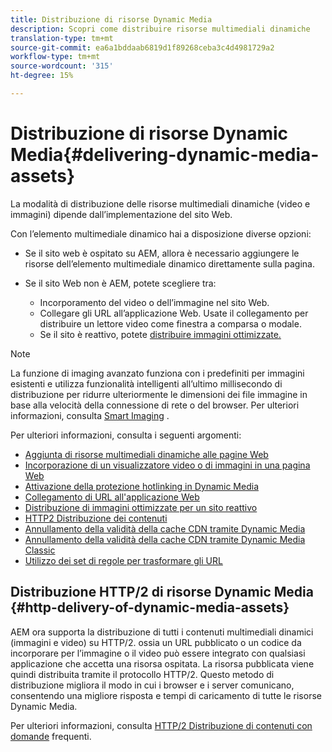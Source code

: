 ```yaml
---
title: Distribuzione di risorse Dynamic Media
description: Scopri come distribuire risorse multimediali dinamiche
translation-type: tm+mt
source-git-commit: ea6a1bddaab6819d1f89268ceba3c4d4981729a2
workflow-type: tm+mt
source-wordcount: '315'
ht-degree: 15%

---
```



# Distribuzione di risorse Dynamic Media{#delivering-dynamic-media-assets}

La modalità di distribuzione delle risorse multimediali dinamiche (video e immagini) dipende dall’implementazione del sito Web.

Con l’elemento multimediale dinamico hai a disposizione diverse opzioni:

* Se il sito web è ospitato su AEM, allora è necessario aggiungere le risorse dell’elemento multimediale dinamico direttamente sulla pagina.
* Se il sito Web non è AEM, potete scegliere tra:

   * Incorporamento del video o dell’immagine nel sito Web.
   * Collegare gli URL all’applicazione Web. Usate il collegamento per distribuire un lettore video come finestra a comparsa o modale.
   * Se il sito è reattivo, potete [distribuire immagini ottimizzate.](/help/assets/dynamic-media/responsive-site.md)

>[!NOTE]
>
>La funzione di imaging avanzato funziona con i predefiniti per immagini esistenti e utilizza funzionalità intelligenti all’ultimo millisecondo di distribuzione per ridurre ulteriormente le dimensioni dei file immagine in base alla velocità della connessione di rete o del browser. Per ulteriori informazioni, consulta [Smart Imaging](/help/assets/dynamic-media/imaging-faq.md) .

Per ulteriori informazioni, consulta i seguenti argomenti:

* [Aggiunta di risorse multimediali dinamiche alle pagine Web](/help/assets/dynamic-media/adding-dynamic-media-assets-to-pages.md)
* [Incorporazione di un visualizzatore video o di immagini in una pagina Web](/help/assets/dynamic-media/embed-code.md)
* [Attivazione della protezione hotlinking in Dynamic Media](/help/assets/dynamic-media/hotlink-protection.md)
* [Collegamento di URL all&#39;applicazione Web](/help/assets/dynamic-media/linking-urls-to-yourwebapplication.md)
* [Distribuzione di immagini ottimizzate per un sito reattivo](/help/assets/dynamic-media/responsive-site.md)
* [HTTP2 Distribuzione dei contenuti](/help/assets/dynamic-media/http2faq.md)
* [Annullamento della validità della cache CDN tramite Dynamic Media](/help/assets/dynamic-media/invalidate-cdn-cache-dynamic-media.md)
* [Annullamento della validità della cache CDN tramite Dynamic Media Classic](/help/assets/dynamic-media/invalidate-cdn-cache-dm-classic.md)
* [Utilizzo dei set di regole per trasformare gli URL](/help/assets/dynamic-media/using-rulesets-to-transform-urls.md)

## Distribuzione HTTP/2 di risorse Dynamic Media {#http-delivery-of-dynamic-media-assets}

AEM ora supporta la distribuzione di tutti i contenuti multimediali dinamici (immagini e video) su HTTP/2. ossia un URL pubblicato o un codice da incorporare per l’immagine o il video può essere integrato con qualsiasi applicazione che accetta una risorsa ospitata. La risorsa pubblicata viene quindi distribuita tramite il protocollo HTTP/2. Questo metodo di distribuzione migliora il modo in cui i browser e i server comunicano, consentendo una migliore risposta e tempi di caricamento di tutte le risorse Dynamic Media.

Per ulteriori informazioni, consulta [HTTP/2 Distribuzione di contenuti con domande](/help/assets/dynamic-media/http2faq.md) frequenti.
